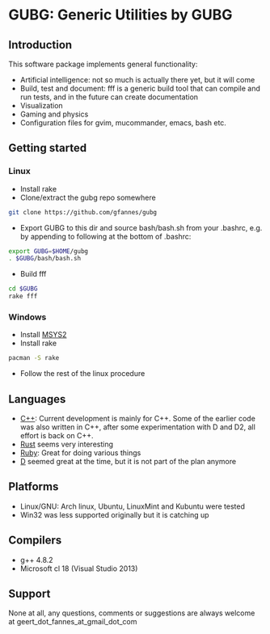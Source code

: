 # GUBG: Generic Utilities by GUBG #

## Introduction ##

This software package implements general functionality:

* Artificial intelligence: not so much is actually there yet, but it will come
* Build, test and document: fff is a generic build tool that can compile and run tests, and in the future can create documentation
* Visualization
* Gaming and physics
* Configuration files for gvim, mucommander, emacs, bash etc.

## Getting started ##

### Linux ###

* Install rake
* Clone/extract the gubg repo somewhere

```bash
git clone https://github.com/gfannes/gubg
```

* Export GUBG to this dir and source bash/bash.sh from your .bashrc, e.g. by appending to following at the bottom of .bashrc:

```bash
export GUBG=$HOME/gubg
. $GUBG/bash/bash.sh
```

* Build fff

```bash
cd $GUBG
rake fff
```

### Windows ###

* Install [MSYS2](https://msys2.github.io/)
* Install rake
```bash
pacman -S rake
```
* Follow the rest of the linux procedure

## Languages ##

* [C++](http://cppreference.com): Current development is mainly for C++. Some of the earlier code was also written in C++, after some experimentation with D and D2, all effort is back on C++.
* [Rust](http://rust-lang.org) seems very interesting
* [Ruby](http://ruby-lang.org): Great for doing various things
* [D](http://www.digitalmars.com/d) seemed great at the time, but it is not part of the plan anymore

## Platforms ##

* Linux/GNU: Arch linux, Ubuntu, LinuxMint and Kubuntu were tested
* Win32 was less supported originally but it is catching up

## Compilers ##

* g++ 4.8.2
* Microsoft cl 18 (Visual Studio 2013)

## Support ##

None at all, any questions, comments or suggestions are always welcome at geert_dot_fannes_at_gmail_dot_com